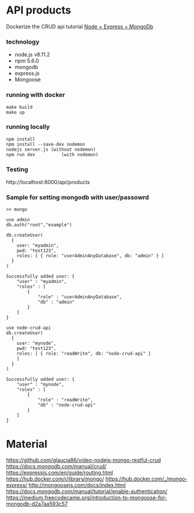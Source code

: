 # API products

Dockerize the CRUD api tutorial [Node + Express + MongoDb](https://www.youtube.com/playlist?list=PLb2HQ45KP0WstF2TXsreWRv-WUr5tqzy1)

### technology
- node.js v8.11.2
- npm 5.6.0
- mongodb
- express.js
- Mongoose

### running with docker

```
make build
make up
```

### running locally

```
npm install
npm install --save-dev nodemon
nodejs server.js (without nodemon)
npm run dev			 (with nodemon)
```
### Testing
http://localhost:8000/api/products

### Sample for setting mongodb with user/passowrd

```
>> mongo

use admin
db.auth("root","example")

db.createUser(
  {
    user: "myadmin",
    pwd: "test123",
    roles: [ { role: "userAdminAnyDatabase", db: "admin" } ]
  }
)

Successfully added user: {
	"user" : "myadmin",
	"roles" : [
		{
			"role" : "userAdminAnyDatabase",
			"db" : "admin"
		}
	]
}

use node-crud-api
db.createUser(
  {
    user: "mynode",
    pwd: "test123",
    roles: [ { role: "readWrite", db: "node-crud-api" }
    ]
  }
)

Successfully added user: {
	"user" : "mynode",
	"roles" : [
		{
			"role" : "readWrite",
			"db" : "node-crud-api"
		}
	]
}
```

# Material
https://github.com/glaucia86/video-nodejs-mongo-restful-crud
https://docs.mongodb.com/manual/crud/
https://expressjs.com/en/guide/routing.html
https://hub.docker.com/r/library/mongo/
https://hub.docker.com/_/mongo-express/
http://mongoosejs.com/docs/index.html
https://docs.mongodb.com/manual/tutorial/enable-authentication/
https://medium.freecodecamp.org/introduction-to-mongoose-for-mongodb-d2a7aa593c57